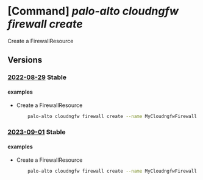 # [Command] _palo-alto cloudngfw firewall create_

Create a FirewallResource

## Versions

### [2022-08-29](/Resources/mgmt-plane/L3N1YnNjcmlwdGlvbnMve30vcmVzb3VyY2Vncm91cHMve30vcHJvdmlkZXJzL3BhbG9hbHRvbmV0d29ya3MuY2xvdWRuZ2Z3L2ZpcmV3YWxscy97fQ==/2022-08-29.xml) **Stable**

<!-- mgmt-plane /subscriptions/{}/resourcegroups/{}/providers/paloaltonetworks.cloudngfw/firewalls/{} 2022-08-29 -->

#### examples

- Create a FirewallResource
    ```bash
        palo-alto cloudngfw firewall create --name MyCloudngfwFirewall -g MyResourceGroup --location eastus --associated-rulestack "{location:eastus,resource-id:/subscriptions/00000000-0000-0000-0000-000000000000/resourceGroups/MyResourceGroup/providers/PaloAltoNetworks.Cloudngfw/localRulestacks/MyLocalRulestacks}" --dns-settings "{enable-dns-proxy:DISABLED,enabled-dns-type:CUSTOM}" --is-panorama-managed FALSE --marketplace-details "{marketplace-subscription-status:Subscribed,offer-id:offer-id,publisher-id:publisher-id}" --network-profile "{egress-nat-ip:[],enable-egress-nat:DISABLED,network-type:VNET,public-ips:[{address:10.0.0.0/16,resource-id:/subscriptions/00000000-0000-0000-0000-000000000000/resourceGroups/MyResourceGroup/providers/Microsoft.Network/publicIPAddresses/MypublicIP}],vnet-configuration:{ip-of-trust-subnet-for-udr:{address:10.0.0.0/16},trust-subnet:{resource-id:/subscriptions/00000000-0000-0000-0000-000000000000/resourceGroups/MyResourceGroup/providers/Microsoft.Network/virtualNetworks/MyVnet/subnets/subnet1},un-trust-subnet:{resource-id:/subscriptions/00000000-0000-0000-0000-000000000000/resourceGroups/MyResourceGroup/providers/Microsoft.Network/virtualNetworks/MyVnet/subnets/subnet1},vnet:{resource-id:/subscriptions/00000000-0000-0000-0000-000000000000/resourceGroups/MyResourceGroup/providers/Microsoft.Network/virtualNetworks/MyVnet}}}" --panorama-config "{config-string:bas64EncodedString}" --plan-data "{billing-cycle:MONTHLY,plan-id:plan-id,usage-type:PAYG}"
    ```

### [2023-09-01](/Resources/mgmt-plane/L3N1YnNjcmlwdGlvbnMve30vcmVzb3VyY2Vncm91cHMve30vcHJvdmlkZXJzL3BhbG9hbHRvbmV0d29ya3MuY2xvdWRuZ2Z3L2ZpcmV3YWxscy97fQ==/2023-09-01.xml) **Stable**

<!-- mgmt-plane /subscriptions/{}/resourcegroups/{}/providers/paloaltonetworks.cloudngfw/firewalls/{} 2023-09-01 -->

#### examples

- Create a FirewallResource
    ```bash
        palo-alto cloudngfw firewall create --name MyCloudngfwFirewall -g MyResourceGroup --location eastus --associated-rulestack "{location:eastus,resource-id:/subscriptions/00000000-0000-0000-0000-000000000000/resourceGroups/MyResourceGroup/providers/PaloAltoNetworks.Cloudngfw/localRulestacks/MyLocalRulestacks}" --dns-settings "{enable-dns-proxy:DISABLED,enabled-dns-type:CUSTOM}" --is-panorama-managed FALSE --marketplace-details "{marketplace-subscription-status:Subscribed,offer-id:offer-id,publisher-id:publisher-id}" --network-profile "{egress-nat-ip:[],enable-egress-nat:DISABLED,network-type:VNET,public-ips:[{address:10.0.0.0/16,resource-id:/subscriptions/00000000-0000-0000-0000-000000000000/resourceGroups/MyResourceGroup/providers/Microsoft.Network/publicIPAddresses/MypublicIP}],vnet-configuration:{ip-of-trust-subnet-for-udr:{address:10.0.0.0/16},trust-subnet:{resource-id:/subscriptions/00000000-0000-0000-0000-000000000000/resourceGroups/MyResourceGroup/providers/Microsoft.Network/virtualNetworks/MyVnet/subnets/subnet1},un-trust-subnet:{resource-id:/subscriptions/00000000-0000-0000-0000-000000000000/resourceGroups/MyResourceGroup/providers/Microsoft.Network/virtualNetworks/MyVnet/subnets/subnet1},vnet:{resource-id:/subscriptions/00000000-0000-0000-0000-000000000000/resourceGroups/MyResourceGroup/providers/Microsoft.Network/virtualNetworks/MyVnet}}}" --panorama-config "{config-string:bas64EncodedString}" --plan-data "{billing-cycle:MONTHLY,plan-id:plan-id,usage-type:PAYG}"
    ```
